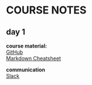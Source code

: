# COURSE NOTES #

## day 1 ##
**course material:**  
[GitHub](https://github.com/)  
[Markdown Cheatsheet](https://github.com/adam-p/markdown-here/wiki/Markdown-Cheatsheet)

**communication**  
[Slack](https://slack.com/)
